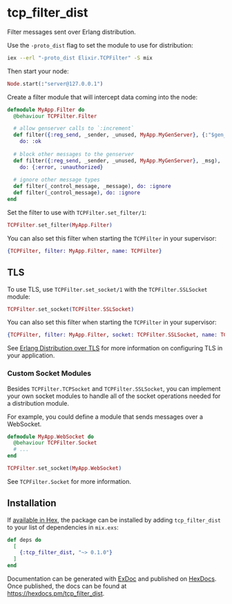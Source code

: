 # tcp_filter_dist

Filter messages sent over Erlang distribution.

Use the `-proto_dist` flag to set the module to use for distribution:

```sh
iex --erl "-proto_dist Elixir.TCPFilter" -S mix
```

Then start your node:

```elixir
Node.start(:"server@127.0.0.1")
```

Create a filter module that will intercept data coming into the node:

```elixir
defmodule MyApp.Filter do
  @behaviour TCPFilter.Filter

  # allow genserver calls to `:increment`
  def filter({:reg_send, _sender, _unused, MyApp.MyGenServer}, {:"$gen_call", _, :increment}),
    do: :ok
  
  # block other messages to the genserver
  def filter({:reg_send, _sender, _unused, MyApp.MyGenServer}, _msg),
    do: {:error, :unauthorized}
  
  # ignore other message types
  def filter(_control_message, _message), do: :ignore
  def filter(_control_message), do: :ignore
end
```

Set the filter to use with `TCPFilter.set_filter/1`:

```elixir
TCPFilter.set_filter(MyApp.Filter)
```

You can also set this filter when starting the `TCPFilter` in your supervisor:

```elixir
{TCPFilter, filter: MyApp.Filter, name: TCPFilter}
```

## TLS
To use TLS, use `TCPFilter.set_socket/1` with the `TCPFilter.SSLSocket` module:

```elixir
TCPFilter.set_socket(TCPFilter.SSLSocket)
```

You can also set this filter when starting the `TCPFilter` in your supervisor:

```elixir
{TCPFilter, filter: MyApp.Filter, socket: TCPFilter.SSLSocket, name: TCPFilter}
```

See [Erlang Distribution over TLS](https://www.erlang.org/doc/apps/ssl/ssl_distribution.html) for more information on configuring TLS in your application.

### Custom Socket Modules
Besides `TCPFilter.TCPSocket` and `TCPFilter.SSLSocket`, you can implement your own socket modules to handle all of the socket operations needed for a distribution module.

For example, you could define a module that sends messages over a WebSocket.

```elixir
defmodule MyApp.WebSocket do
  @behaviour TCPFilter.Socket
  # ...
end

TCPFilter.set_socket(MyApp.WebSocket)
```

See `TCPFilter.Socket` for more information.

## Installation

If [available in Hex](https://hex.pm/docs/publish), the package can be installed
by adding `tcp_filter_dist` to your list of dependencies in `mix.exs`:

```elixir
def deps do
  [
    {:tcp_filter_dist, "~> 0.1.0"}
  ]
end
```

Documentation can be generated with [ExDoc](https://github.com/elixir-lang/ex_doc)
and published on [HexDocs](https://hexdocs.pm). Once published, the docs can
be found at <https://hexdocs.pm/tcp_filter_dist>.

